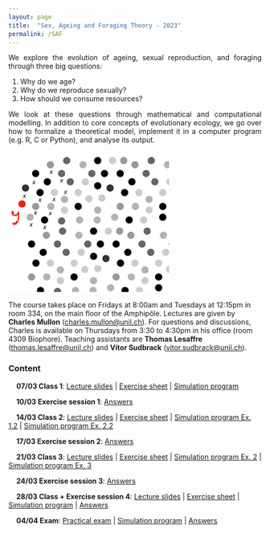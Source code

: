 ```yaml
---
layout: page
title:  "Sex, Ageing and Foraging Theory - 2023"
permalink: /SAF
---
```


<div class="jumbotron jumbotron-fluid mb-3 pl-0 pt-0 pb-0 bg-white position-relative">
    <div class="h-100 tofront">
        <div class="row justify-content-between">
            <div class="col-md-6 pr-0 pr-md-4 pt-4 pb-4 align-self-center">
                <div class="page-content" style="text-align:justify">
                <p>We explore the evolution of ageing, sexual reproduction, and foraging through three big questions:</p>
                <ol>
                <li>Why do we age?</li>
                <li>Why do we reproduce sexually?</li>
                <li>How should we consume resources?</li>
                </ol>
                <p>We look at these questions through mathematical and computational modelling. In addition to core concepts of evolutionary ecology, we go over how to formalize a theoretical model, implement it in a computer program (e.g. R, C or Python), and analyse its output.</p>
                </div>
            </div>
            <div class="col-md-6 pr-0 align-self-center">
                <img class="rounded" src="/assets/images/SAF_cover.png" alt="Topic group">
            </div>
        </div>
    </div>
</div>

The course takes place on Fridays at 8:00am and Tuesdays at 12:15pm in room 334, on the main floor of the Amphipôle.
Lectures are given by <b>Charles Mullon</b> (<a href="mailto:charles.mullon@unil.ch">charles.mullon@unil.ch</a>). For questions and discussions, Charles is available on Thursdays from 3:30 to 4:30pm in his office (room 4309 Biophore).
Teaching assistants are <b>Thomas Lesaffre</b> (<a href="mailto:thomas.lesaffre@unil.ch">thomas.lesaffre@unil.ch</a>) and <b>Vítor Sudbrack</b> (<a href="mailto:vitor.sudbrack@unil.ch">vitor.sudbrack@unil.ch</a>).


<h3 class="font-weight-bold spanborder"><span>Content </span></h3>

&nbsp;&nbsp;&nbsp;&nbsp;**07/03 Class 1**: [Lecture slides](/docs/SAF2023/slides1-2023.pdf)  \|  [Exercise sheet](/docs/SAF2023/sheet1-2023.pdf) \|  [Simulation program](/docs/SAF2023/code1-2023.R)

&nbsp;&nbsp;&nbsp;&nbsp;**10/03 Exercise session 1**: [Answers](/docs/SAF2023/answers1-2023.pdf) 

&nbsp;&nbsp;&nbsp;&nbsp;**14/03 Class 2**:  [Lecture slides](/docs/SAF2023/slides2-2023.pdf)  \|  [Exercise sheet](/docs/SAF2023/sheet2-2023.pdf) \|  [Simulation program Ex. 1.2](/docs/SAF2023/code2-2023.R)  \|  [Simulation program Ex. 2.2](/docs/SAF2023/code2-1-2023.R) 

&nbsp;&nbsp;&nbsp;&nbsp;**17/03 Exercise session 2**:   [Answers](/docs/SAF2023/answers2-2023.pdf)

&nbsp;&nbsp;&nbsp;&nbsp;**21/03 Class 3**: [Lecture slides](/docs/SAF2023/slides3-2023.pdf)  \|  [Exercise sheet](/docs/SAF2023/sheet3-2023.pdf) \|  [Simulation program Ex. 2](/docs/SAF2023/code3-2023.R)  \|  [Simulation program Ex. 3](/docs/SAF2023/code3-1-2023.R)

&nbsp;&nbsp;&nbsp;&nbsp;**24/03 Exercise session 3**:   [Answers](/docs/SAF2023/answers3-2023.pdf)

&nbsp;&nbsp;&nbsp;&nbsp;**28/03 Class + Exercise session 4**: [Lecture slides](/docs/SAF2023/slides4-2023.pdf)  \|  [Exercise sheet](/docs/SAF2023/sheet4-2023.pdf) \|  [Simulation program](/docs/SAF2023/code4-2023.R) \| [Answers](/docs/SAF2023/answers4-2023.pdf) 

&nbsp;&nbsp;&nbsp;&nbsp;**04/04 Exam**: [Practical exam](/docs/SAF2023/exam-sheet-2023.pdf) \|  [Simulation program](/docs/SAF2023/exam-code-2023.R) \|  [Answers](/docs/SAF2023/sol-exam-2023.pdf)




